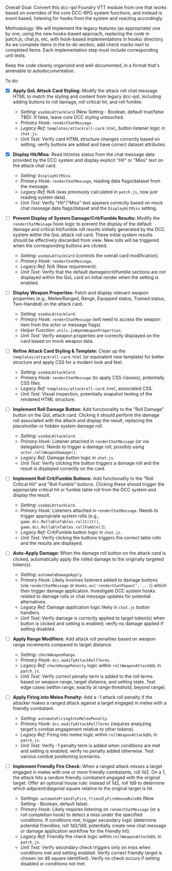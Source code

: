 Overall Goal:
Convert this dcc-qol Foundry VTT module from one that works based on overrides of the core DCC-RPG system functions, and instead is event based, listening for hooks from the system and reacting accordingly.

Methodology:
We will implement the legacy features (as appropriate) one by one, using the new hooks-based approach, replacing the code in patch.js, chat.js, etc, with hook-based implementations in hooks/ directory. As we complete items in the to-do section, add check marks next to completed items. Each implementation step must include corresponding unit tests.

Keep the code cleanly organized and well documented, in a format that's amenable to autodocumentation.

To do:

-   [x] **Apply QoL Attack Card Styling:** Modify the attack roll chat message HTML to match the styling and content from legacy dcc-qol, including adding buttons to roll damage, roll critical hit, and roll fumble.

    -   _Setting:_ `useQoLAttackCard` (New Setting - Boolean, default true/false TBD). If false, leave core DCC styling untouched.
    -   _Primary Hook:_ `renderChatMessage`.
    -   _Legacy Ref:_ `templates/attackroll-card.html`, button listener logic in `chat.js`.
    -   _Unit Test:_ Verify card HTML structure changes correctly based on setting; verify buttons are added and have correct dataset attributes.

-   [x] **Display Hit/Miss:** Read hit/miss status from the chat message data provided by the DCC system and display explicit "Hit" or "Miss" text on the attack chat card.

    -   _Setting:_ `DisplayHitMiss`.
    -   _Primary Hook:_ `renderChatMessage`, reading data flags/dataset from the message.
    -   _Legacy Ref:_ N/A (was previously calculated in `patch.js`, now just reading system data).
    -   _Unit Test:_ Verify "Hit"/"Miss" text appears correctly based on mock chat message data flags/dataset and the `DisplayHitMiss` setting.

-   [ ] **Prevent Display of System Damage/Crit/Fumble Results:** Modify the `renderChatMessage` hook logic to prevent the display of the default damage and critical hit/fumble roll results initially generated by the DCC system within the QoL attack roll card. These initial system results should be effectively discarded from view. New rolls will be triggered when the corresponding buttons are clicked.

    -   _Setting:_ `useQoLAttackCard` (controls the overall card modification).
    -   _Primary Hook:_ `renderChatMessage`.
    -   _Legacy Ref:_ N/A (New requirement).
    -   _Unit Test:_ Verify that the default damage/crit/fumble sections are not displayed within the QoL card on initial render when the setting is enabled.

-   [ ] **Display Weapon Properties:** Fetch and display relevant weapon properties (e.g., Melee/Ranged, Range, Equipped status, Trained status, Two-Handed) on the attack card.

    -   _Setting:_ `useQoLAttackCard`.
    -   _Primary Hook:_ `renderChatMessage` (will need to access the weapon item from the actor or message flags).
    -   _Helper Function:_ `utils.js#getWeaponProperties`.
    -   _Unit Test:_ Verify weapon properties are correctly displayed on the card based on mock weapon data.

-   [ ] **Refine Attack Card Styling & Template:** Clean up the `templates/attackroll-card.html` (or equivalent new template) for better structure and apply CSS for a modern look and feel.

    -   _Setting:_ `useQoLAttackCard`.
    -   _Primary Hook:_ `renderChatMessage` (to apply CSS classes), potentially CSS files.
    -   _Legacy Ref:_ `templates/attackroll-card.html`, associated CSS.
    -   _Unit Test:_ Visual inspection, potentially snapshot testing of the rendered HTML structure.

-   [ ] **Implement Roll Damage Button:** Add functionality to the "Roll Damage" button on the QoL attack card. Clicking it should perform the damage roll associated with the attack and display the result, replacing the placeholder or hidden system damage roll.

    -   _Setting:_ `useQoLAttackCard`.
    -   _Primary Hook:_ Listener attached in `renderChatMessage` (or via delegation). Needs to trigger a damage roll, possibly using `actor.rollWeaponDamage()`.
    -   _Legacy Ref:_ Damage button logic in `chat.js`.
    -   _Unit Test:_ Verify clicking the button triggers a damage roll and the result is displayed correctly on the card.

-   [ ] **Implement Roll Crit/Fumble Buttons:** Add functionality to the "Roll Critical Hit" and "Roll Fumble" buttons. Clicking these should trigger the appropriate critical hit or fumble table roll from the DCC system and display the result.

    -   _Setting:_ `useQoLAttackCard`.
    -   _Primary Hook:_ Listeners attached in `renderChatMessage`. Needs to trigger appropriate system rolls (e.g., `game.dcc.RollableTables.rollCrit()`, `game.dcc.RollableTables.rollFumble()`).
    -   _Legacy Ref:_ Crit/Fumble button logic in `chat.js`.
    -   _Unit Test:_ Verify clicking the buttons triggers the correct table rolls and the results are displayed.

-   [ ] **Auto-Apply Damage:** When the damage roll button on the attack card is clicked, automatically apply the rolled damage to the originally targeted token(s).

    -   _Setting:_ `automateDamageApply`.
    -   _Primary Hook:_ Likely involves listeners added to damage buttons (via `renderChatMessage` or `Hooks.on('renderChatPopout', ...)`) which then trigger damage application. Investigate DCC system hooks related to damage rolls or chat message updates for potential alternatives.
    -   _Legacy Ref:_ Damage application logic likely in `chat.js` button handlers.
    -   _Unit Test:_ Verify damage is correctly applied to target token(s) when button is clicked and setting is enabled; verify no damage applied if setting disabled.

-   [ ] **Apply Range Modifiers:** Add attack roll penalties based on weapon range increments compared to target distance.

    -   _Setting:_ `checkWeaponRange`.
    -   _Primary Hook:_ `dcc.modifyAttackRollTerms`.
    -   _Legacy Ref:_ `checkRangePenalty` logic within `rollWeaponAttackQOL` in `patch.js`.
    -   _Unit Test:_ Verify correct penalty term is added to the roll terms based on weapon range, target distance, and setting state. Test edge cases (within range, exactly at range threshold, beyond range).

-   [ ] **Apply Firing into Melee Penalty:** Add a -1 attack roll penalty if the attacker makes a ranged attack against a target engaged in melee with a friendly combatant.

    -   _Setting:_ `automateFiringIntoMeleePenalty`.
    -   _Primary Hook:_ `dcc.modifyAttackRollTerms` (requires analyzing target's combat engagement relative to other tokens).
    -   _Legacy Ref:_ Firing into melee logic within `rollWeaponAttackQOL` in `patch.js`.
    -   _Unit Test:_ Verify -1 penalty term is added when conditions are met and setting is enabled; verify no penalty added otherwise. Test various combat positioning scenarios.

-   [ ] **Implement Friendly Fire Check:** When a ranged attack _misses_ a target engaged in melee with one or more friendly combatants, roll 1d2. On a 1, the attack hits a random friendly combatant engaged with the original target. Offer an optional house rule: instead of 1d2, roll 1d9 to determine which adjacent/diagonal square relative to the original target is hit.
    -   _Settings:_ `automateFriendlyFire`, `friendlyFireHouseRuleD9` (New Setting - Boolean, default false).
    -   _Primary Hook:_ Likely requires listening on `renderChatMessage` (or a roll completion hook) to detect a miss under the specified conditions. If conditions met, trigger secondary logic (determine potential friendlies, roll 1d2/1d9, potentially create new chat message or damage application workflow for the friendly hit).
    -   _Legacy Ref:_ Friendly fire check logic within `rollWeaponAttackQOL` in `patch.js`.
    -   _Unit Test:_ Verify secondary check triggers only on miss when conditions met and setting enabled. Verify correct friendly target is chosen (or d9 square identified). Verify no check occurs if setting disabled or conditions not met.
